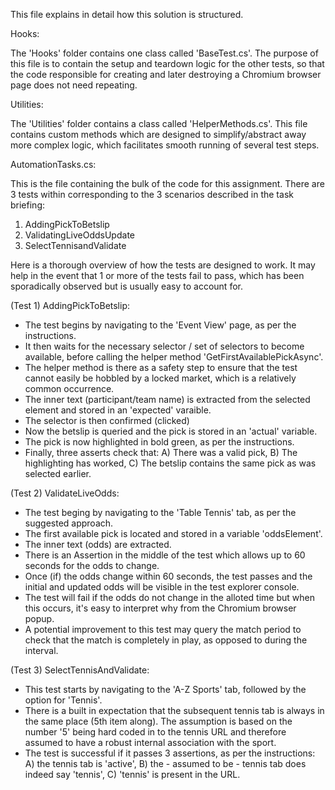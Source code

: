 This file explains in detail how this solution is structured. 

Hooks: 

The 'Hooks' folder contains one class called 'BaseTest.cs'. The purpose of this file is to contain the setup and teardown logic for the other tests, 
so that the code responsible for creating and later destroying a Chromium browser page does not need repeating. 

Utilities: 

The 'Utilities' folder contains a class called 'HelperMethods.cs'. This file contains custom methods which are designed to simplify/abstract away more 
complex logic, which facilitates smooth running of several test steps. 

AutomationTasks.cs: 

This is the file containing the bulk of the code for this assignment. There are 3 tests within corresponding to the 3 scenarios described in the task briefing: 
1) AddingPickToBetslip 
2) ValidatingLiveOddsUpdate 
3) SelectTennisandValidate

Here is a thorough overview of how the tests are designed to work. It may help in the event that 1 or more of the tests fail to pass, which has been sporadically observed but 
is usually easy to account for. 

(Test 1) AddingPickToBetslip: 
- The test begins by navigating to the 'Event View' page, as per the instructions.
- It then waits for the necessary selector / set of selectors to become available, before calling the helper method 'GetFirstAvailablePickAsync'. 
- The helper method is there as a safety step to ensure that the test cannot easily be hobbled by a locked market, which is a relatively common occurrence. 
- The inner text (participant/team name) is extracted from the selected element and stored in an 'expected' varaible.
- The selector is then confirmed (clicked) 
- Now the betslip is queried and the pick is stored in an 'actual' variable. 
- The pick is now highlighted in bold green, as per the instructions. 
- Finally, three asserts check that: A) There was a valid pick, B) The highlighting has worked, C) The betslip contains the same pick as was selected earlier. 

(Test 2) ValidateLiveOdds:
- The test beging by navigating to the 'Table Tennis' tab, as per the suggested approach. 
- The first available pick is located and stored in a variable 'oddsElement'. 
- The inner text (odds) are extracted. 
- There is an Assertion in the middle of the test which allows up to 60 seconds for the odds to change. 
- Once (if) the odds change within 60 seconds, the test passes and the initial and updated odds will be visible in the test explorer console. 
- The test will fail if the odds do not change in the alloted time but when this occurs, it's easy to interpret why from the Chromium browser popup.
- A potential improvement to this test may query the match period to check that the match is completely in play, as opposed to during the interval. 

(Test 3) SelectTennisAndValidate: 
- This test starts by navigating to the 'A-Z Sports' tab, followed by the option for 'Tennis'. 
- There is a built in expectation that the subsequent tennis tab is always in the same place (5th item along). The assumption is based on the number '5' being hard coded in to the tennis URL and therefore assumed to have a robust internal association with the sport. 
- The test is successful if it passes 3 assertions, as per the instructions: A) the tennis tab is 'active', B) the - assumed to be - tennis tab does indeed say 'tennis', C) 'tennis' is present in the URL. 

